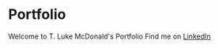 # Portfolio



Welcome to T. Luke McDonald's Portfolio
Find me on [LinkedIn](https://www.linkedin.com/in/tlukemcdonald/)
